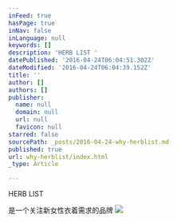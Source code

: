 ```yaml
---
inFeed: true
hasPage: true
inNav: false
inLanguage: null
keywords: []
description: 'HERB LIST '
datePublished: '2016-04-24T06:04:51.302Z'
dateModified: '2016-04-24T06:04:39.152Z'
title: ''
author: []
authors: []
publisher:
  name: null
  domain: null
  url: null
  favicon: null
starred: false
sourcePath: _posts/2016-04-24-why-herblist.md
published: true
url: why-herblist/index.html
_type: Article

---
```

HERB LIST 

是一个关注新女性衣着需求的品牌
![](https://the-grid-user-content.s3-us-west-2.amazonaws.com/fce239a8-b152-45f3-aed6-da136e6ee06d.jpg)